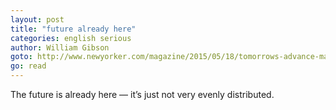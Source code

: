 ```yaml
---
layout: post
title: "future already here"
categories: english serious
author: William Gibson
goto: http://www.newyorker.com/magazine/2015/05/18/tomorrows-advance-man?ref=speak.junglestar.org
go: read
---
```

The future is already here — it’s just not very evenly distributed.
